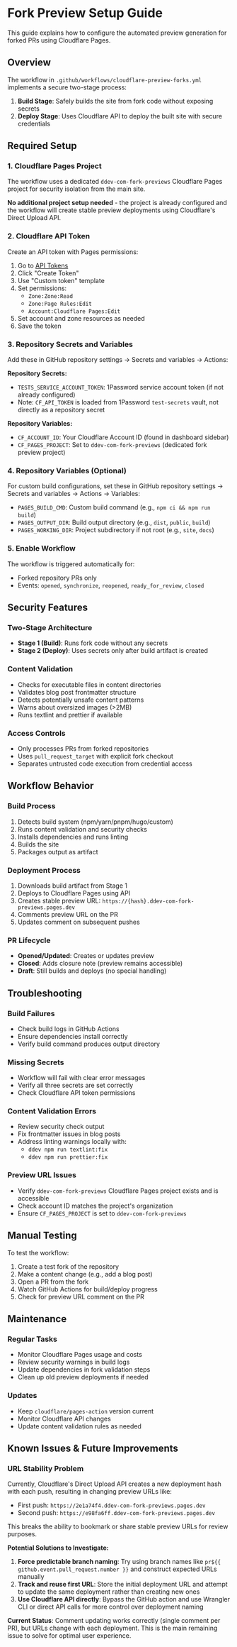 # Fork Preview Setup Guide

This guide explains how to configure the automated preview generation for forked PRs using Cloudflare Pages.

## Overview

The workflow in `.github/workflows/cloudflare-preview-forks.yml` implements a secure two-stage process:

1. **Build Stage**: Safely builds the site from fork code without exposing secrets
2. **Deploy Stage**: Uses Cloudflare API to deploy the built site with secure credentials

## Required Setup

### 1. Cloudflare Pages Project

The workflow uses a dedicated `ddev-com-fork-previews` Cloudflare Pages project for security isolation from the main site.

**No additional project setup needed** - the project is already configured and the workflow will create stable preview deployments using Cloudflare's Direct Upload API.

### 2. Cloudflare API Token

Create an API token with Pages permissions:

1. Go to [API Tokens](https://dash.cloudflare.com/profile/api-tokens)
2. Click "Create Token"
3. Use "Custom token" template
4. Set permissions:
   - `Zone:Zone:Read`
   - `Zone:Page Rules:Edit`
   - `Account:Cloudflare Pages:Edit`
5. Set account and zone resources as needed
6. Save the token

### 3. Repository Secrets and Variables

Add these in GitHub repository settings → Secrets and variables → Actions:

**Repository Secrets:**

- `TESTS_SERVICE_ACCOUNT_TOKEN`: 1Password service account token (if not already configured)
- Note: `CF_API_TOKEN` is loaded from 1Password `test-secrets` vault, not directly as a repository secret

**Repository Variables:**

- `CF_ACCOUNT_ID`: Your Cloudflare Account ID (found in dashboard sidebar)
- `CF_PAGES_PROJECT`: Set to `ddev-com-fork-previews` (dedicated fork preview project)

### 4. Repository Variables (Optional)

For custom build configurations, set these in GitHub repository settings → Secrets and variables → Actions → Variables:

- `PAGES_BUILD_CMD`: Custom build command (e.g., `npm ci && npm run build`)
- `PAGES_OUTPUT_DIR`: Build output directory (e.g., `dist`, `public`, `build`)
- `PAGES_WORKING_DIR`: Project subdirectory if not root (e.g., `site`, `docs`)

### 5. Enable Workflow

The workflow is triggered automatically for:

- Forked repository PRs only
- Events: `opened`, `synchronize`, `reopened`, `ready_for_review`, `closed`

## Security Features

### Two-Stage Architecture

- **Stage 1 (Build)**: Runs fork code without any secrets
- **Stage 2 (Deploy)**: Uses secrets only after build artifact is created

### Content Validation

- Checks for executable files in content directories
- Validates blog post frontmatter structure
- Detects potentially unsafe content patterns
- Warns about oversized images (>2MB)
- Runs textlint and prettier if available

### Access Controls

- Only processes PRs from forked repositories
- Uses `pull_request_target` with explicit fork checkout
- Separates untrusted code execution from credential access

## Workflow Behavior

### Build Process

1. Detects build system (npm/yarn/pnpm/hugo/custom)
2. Runs content validation and security checks
3. Installs dependencies and runs linting
4. Builds the site
5. Packages output as artifact

### Deployment Process

1. Downloads build artifact from Stage 1
2. Deploys to Cloudflare Pages using API
3. Creates stable preview URL: `https://{hash}.ddev-com-fork-previews.pages.dev`
4. Comments preview URL on the PR
5. Updates comment on subsequent pushes

### PR Lifecycle

- **Opened/Updated**: Creates or updates preview
- **Closed**: Adds closure note (preview remains accessible)
- **Draft**: Still builds and deploys (no special handling)

## Troubleshooting

### Build Failures

- Check build logs in GitHub Actions
- Ensure dependencies install correctly
- Verify build command produces output directory

### Missing Secrets

- Workflow will fail with clear error messages
- Verify all three secrets are set correctly
- Check Cloudflare API token permissions

### Content Validation Errors

- Review security check output
- Fix frontmatter issues in blog posts
- Address linting warnings locally with:
  - `ddev npm run textlint:fix`
  - `ddev npm run prettier:fix`

### Preview URL Issues

- Verify `ddev-com-fork-previews` Cloudflare Pages project exists and is accessible
- Check account ID matches the project's organization
- Ensure `CF_PAGES_PROJECT` is set to `ddev-com-fork-previews`

## Manual Testing

To test the workflow:

1. Create a test fork of the repository
2. Make a content change (e.g., add a blog post)
3. Open a PR from the fork
4. Watch GitHub Actions for build/deploy progress
5. Check for preview URL comment on the PR

## Maintenance

### Regular Tasks

- Monitor Cloudflare Pages usage and costs
- Review security warnings in build logs
- Update dependencies in fork validation steps
- Clean up old preview deployments if needed

### Updates

- Keep `cloudflare/pages-action` version current
- Monitor Cloudflare API changes
- Update content validation rules as needed

## Known Issues & Future Improvements

### URL Stability Problem
Currently, Cloudflare's Direct Upload API creates a new deployment hash with each push, resulting in changing preview URLs like:
- First push: `https://2e1a74f4.ddev-com-fork-previews.pages.dev`
- Second push: `https://e98fa6ff.ddev-com-fork-previews.pages.dev`

This breaks the ability to bookmark or share stable preview URLs for review purposes.

**Potential Solutions to Investigate:**
1. **Force predictable branch naming**: Try using branch names like `pr${{ github.event.pull_request.number }}` and construct expected URLs manually
2. **Track and reuse first URL**: Store the initial deployment URL and attempt to update the same deployment rather than creating new ones
3. **Use Cloudflare API directly**: Bypass the GitHub action and use Wrangler CLI or direct API calls for more control over deployment naming

**Current Status**: Comment updating works correctly (single comment per PR), but URLs change with each deployment. This is the main remaining issue to solve for optimal user experience.
